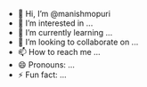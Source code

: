 - 👋 Hi, I’m @manishmopuri
- 👀 I’m interested in ...
- 🌱 I’m currently learning ...
- 💞️ I’m looking to collaborate on ...
- 📫 How to reach me ...
- 😄 Pronouns: ...
- ⚡ Fun fact: ...

<!---
manishmopuri/manishmopuri is a ✨ special ✨ repository because its `README.md` (this file) appears on your GitHub profile.
You can click the Preview link to take a look at your changes.
--->
